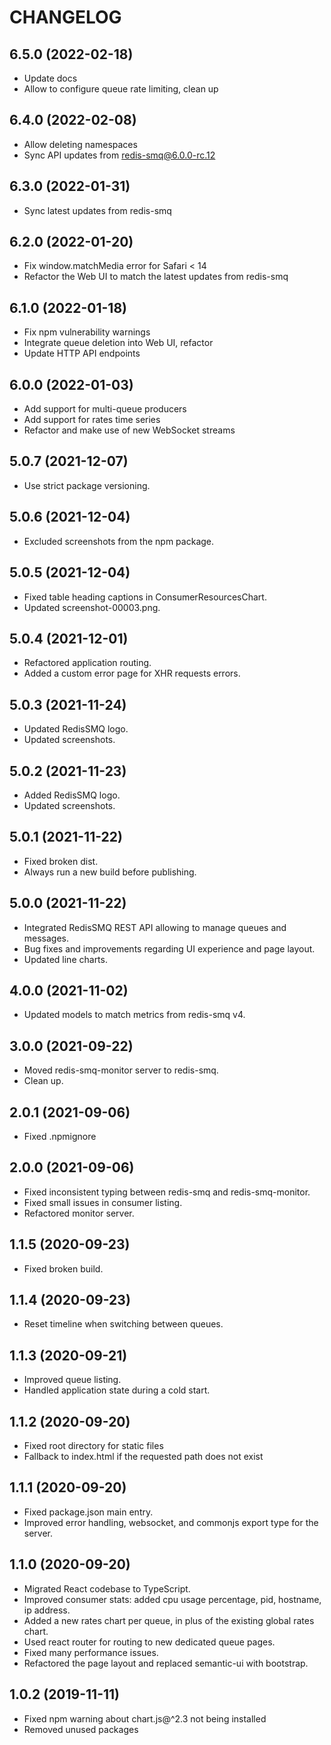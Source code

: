 # CHANGELOG

## 6.5.0 (2022-02-18)

* Update docs
* Allow to configure queue rate limiting, clean up

## 6.4.0 (2022-02-08)

* Allow deleting namespaces
* Sync API updates from redis-smq@6.0.0-rc.12

## 6.3.0 (2022-01-31)

* Sync latest updates from redis-smq

## 6.2.0 (2022-01-20)

* Fix window.matchMedia error for Safari < 14
* Refactor the Web UI to match the latest updates from redis-smq

## 6.1.0 (2022-01-18)

* Fix npm vulnerability warnings
* Integrate queue deletion into Web UI, refactor
* Update HTTP API endpoints

## 6.0.0 (2022-01-03)

* Add support for multi-queue producers
* Add support for rates time series
* Refactor and make use of new WebSocket streams

## 5.0.7 (2021-12-07)

* Use strict package versioning.

## 5.0.6 (2021-12-04)

* Excluded screenshots from the npm package.

## 5.0.5 (2021-12-04)

* Fixed table heading captions in ConsumerResourcesChart.
* Updated screenshot-00003.png.

## 5.0.4 (2021-12-01)

* Refactored application routing.
* Added a custom error page for XHR requests errors.

## 5.0.3 (2021-11-24)

* Updated RedisSMQ logo.
* Updated screenshots.

## 5.0.2 (2021-11-23)

* Added RedisSMQ logo.
* Updated screenshots.

## 5.0.1 (2021-11-22)

* Fixed broken dist.
* Always run a new build before publishing.

## 5.0.0 (2021-11-22)

* Integrated RedisSMQ REST API allowing to manage queues and messages.
* Bug fixes and improvements regarding UI experience and page layout.
* Updated line charts.

## 4.0.0 (2021-11-02)

* Updated models to match metrics from redis-smq v4.

## 3.0.0 (2021-09-22)

* Moved redis-smq-monitor server to redis-smq.
* Clean up.

## 2.0.1 (2021-09-06)

* Fixed .npmignore

## 2.0.0 (2021-09-06)

* Fixed inconsistent typing between redis-smq and redis-smq-monitor.
* Fixed small issues in consumer listing.
* Refactored monitor server.

## 1.1.5 (2020-09-23)

* Fixed broken build.

## 1.1.4 (2020-09-23)

* Reset timeline when switching between queues.

## 1.1.3 (2020-09-21)

* Improved queue listing.
* Handled application state during a cold start.

## 1.1.2 (2020-09-20)

* Fixed root directory for static files
* Fallback to index.html if the requested path does not exist

## 1.1.1 (2020-09-20)

* Fixed package.json main entry.
* Improved error handling, websocket, and commonjs export type for the server.

## 1.1.0 (2020-09-20)

* Migrated React codebase to TypeScript.
* Improved consumer stats: added cpu usage percentage, pid, hostname, ip address.
* Added a new rates chart per queue, in plus of the existing global rates chart.
* Used react router for routing to new dedicated queue pages.
* Fixed many performance issues.
* Refactored the page layout and replaced semantic-ui with bootstrap.

## 1.0.2 (2019-11-11)

* Fixed npm warning about chart.js@^2.3 not being installed
* Removed unused packages

